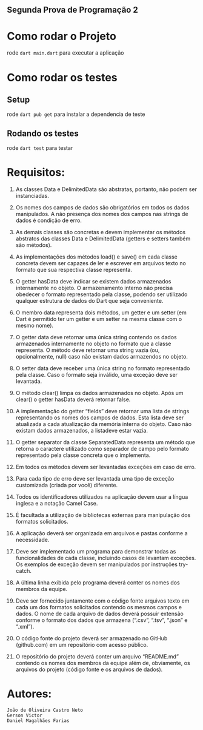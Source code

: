 ## Segunda Prova de Programação 2

# Como rodar o Projeto
rode `dart main.dart` para executar a aplicação

# Como rodar os testes
## Setup
rode `dart pub get` para instalar a dependencia de teste

## Rodando os testes
rode `dart test` para testar

# Requisitos:
1. As classes Data e DelimitedData são abstratas, portanto, não podem ser instanciadas.

2. Os nomes dos campos de dados são obrigatórios em todos os dados manipulados. A não presença dos nomes dos campos nas strings de dados é condição de erro.

3. As demais classes são concretas e devem implementar os métodos abstratos das classes Data e DelimitedData (getters e setters também são métodos).

4. As implementações dos métodos load() e save() em cada classe concreta devem ser capazes de ler e escrever em arquivos texto no formato que sua respectiva classe representa.

5. O getter hasData deve indicar se existem dados armazenados internamente no objeto. O armazenamento interno não precisa obedecer o formato representado pela classe, podendo ser utilizado qualquer estrutura de dados do Dart que seja conveniente.

6. O membro data representa dois métodos, um getter e um setter (em Dart é permitido ter um getter e um setter na mesma
classe com o mesmo nome).

7. O getter data deve retornar uma única string contendo os dados armazenados internamente no objeto no formato que a classe representa. O método deve retornar uma string vazia (ou, opcionalmente, null) caso não existam dados armazendos no objeto.

8. O setter data deve receber uma única string no formato representado pela classe. Caso o formato seja inválido, uma exceção deve ser levantada.

9. O método clear() limpa os dados armazenados no objeto. Após um clear() o getter hasData deverá retornar false.

10. A implementação do getter “fields” deve retornar uma lista de strings representando os nomes dos campos de dados. Esta lista deve ser atualizada a cada atualização da memória interna do objeto. Caso não existam dados armazenados, a listadeve estar vazia.

11. O getter separator da classe SeparatedData representa um método que retorna o caractere utilizado como separador de campo pelo formato representado pela classe concreta que o implementa.

12. Em todos os métodos devem ser levantadas exceções em caso de erro.

13. Para cada tipo de erro deve ser levantada uma tipo de exceção customizada (criada por você) diferente.

14. Todos os identificadores utilizados na aplicação devem usar a língua inglesa e a notação Camel Case.

15. É facultada a utilização de bibliotecas externas para manipulação dos formatos solicitados.

16. A aplicação deverá ser organizada em arquivos e pastas conforme a necessidade.

17. Deve ser implementado um programa para demonstrar todas as funcionalidades de cada classe, incluindo casos de levantam exceções. Os exemplos de exceção devem ser manipulados por instruções try-catch.

18. A última linha exibida pelo programa deverá conter os nomes dos membros da equipe.

19. Deve ser fornecido juntamente com o código fonte arquivos texto em cada um dos formatos solicitados contendo os mesmos campos e dados. O nome de cada arquivo de dados deverá possuir extensão conforme o formato dos dados que armazena (“.csv”, “.tsv”, “.json” e “.xml”).

20. O código fonte do projeto deverá ser armazenado no GitHub (github.com) em um repositório com acesso público.

21. O repositório do projeto deverá conter um arquivo “README.md” contendo os nomes dos membros da equipe além de, obviamente, os arquivos do projeto (código fonte e os arquivos de dados).

# Autores:
    João de Oliveira Castro Neto
    Gerson Victor
    Daniel Magalhães Farias